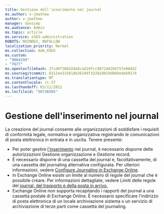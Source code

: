 ```yaml
---
title: Gestione dell'inserimento nel journal
ms.author: v-jmathew
author: v-jmathew
manager: dansimp
ms.audience: Admin
ms.topic: article
ms.service: o365-administration
ROBOTS: NOINDEX, NOFOLLOW
localization_priority: Normal
ms.collection: Adm_O365
ms.custom:
- "9004299"
- "7677"
ms.openlocfilehash: 2fcd0f386d2da8cad19fcc9872482bb75fe00dd2
ms.sourcegitcommit: 6312ee31561db36104f32282d019d069ede69174
ms.translationtype: MT
ms.contentlocale: it-IT
ms.lasthandoff: 03/11/2021
ms.locfileid: "50736585"
---
```

# <a name="manage-journaling"></a>Gestione dell'inserimento nel journal

La creazione del journal consente alle organizzazioni di soddisfare i requisiti di conformità legale, normativa e organizzativa registrando le comunicazioni di posta elettronica in entrata e in uscita. Tenere presente:

* Per poter gestire [l'inserimento](https://go.microsoft.com/fwlink/?linkid=2115259) nel journal, è necessario disporre delle autorizzazioni Gestione organizzazione e Gestione record. [](https://go.microsoft.com/fwlink/?linkid=2115469)
* È necessario disporre di una cassetta del journal e, facoltativamente, di una cassetta del journaling alternativa configurata. Per ulteriori informazioni, vedere [Configure Journaling in Exchange Online](https://go.microsoft.com/fwlink/?linkid=2115260).
* In Exchange Online esiste un limite al numero di regole del journal che è possibile creare. Per informazioni dettagliate, vedere Limiti delle regole del [journal, del trasporto e della posta in arrivo.](https://go.microsoft.com/fwlink/?linkid=2115261)
* Exchange Online non supporta recapitando i rapporti del journal a una cassetta postale di Exchange Online. È necessario specificare l'indirizzo di posta elettronica di un locale archiviazione sistema o un servizio di archiviazione di terze parti come cassetta del journaling.
